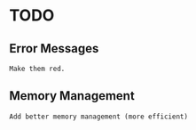 # TODO

## Error Messages

    Make them red.

## Memory Management

    Add better memory management (more efficient)
